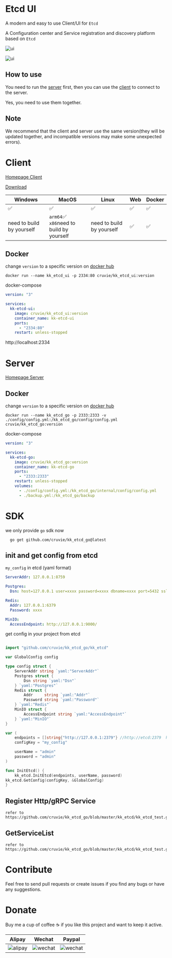 # Etcd UI

A modern and easy to use Client/UI for `Etcd`

A Configuration center and Service registration and discovery platform based on `Etcd`

![ui](https://github.com/cruvie/kk_etcd_ui/blob/master/lib/assets/images/ui.png?raw=true) 

![ui](https://github.com/cruvie/kk_etcd_ui/blob/master/lib/assets/images/ui2.png?raw=true)

## How to use

You need to run the [server](https://github.com/cruvie/kk_etcd_go) first, then you can use the [client](https://github.com/cruvie/kk_etcd_ui) to connect to the server.

Yes, you need to use them together.

## Note

We recommend that the client and server use the same version(they will be updated together, and incompatible versions
may make
some unexpected errors).

# Client

[Homepage Client](https://github.com/cruvie/kk_etcd_ui)

[Download](https://github.com/cruvie/kk_etcd_ui/releases)

| Windows                   | MacOS                                       | Linux                     | Web | Docker |
|---------------------------|---------------------------------------------|---------------------------|-----|--------| 
| ✅                         | ✅                                           | ✅                         | ✅   | ✅      |
| need to build by yourself | `arm64`✅<br/>`x86`need to build by yourself | need to build by yourself | ✅   | ✅      |

## Docker
change `version` to a specific version on [docker hub](https://hub.docker.com/r/cruvie/kk_etcd_ui/tags)
```shell
docker run --name kk_etcd_ui -p 2334:80 cruvie/kk_etcd_ui:version
```

docker-compose

```yaml
version: "3"

services:
  kk-etcd-ui:
    image: cruvie/kk_etcd_ui:version
    container_name: kk-etcd-ui
    ports:
      - "2334:80"
    restart: unless-stopped

```
http://localhost:2334

# Server

[Homepage Server](https://github.com/cruvie/kk_etcd_go)

## Docker
change `version` to a specific version on [docker hub](https://hub.docker.com/r/cruvie/kk_etcd_go/tags)
```shell
docker run --name kk_etcd_go -p 2333:2333 -v ./config/config.yml:/kk_etcd_go/config/config.yml cruvie/kk_etcd_go:version
```

docker-compose

```yaml
version: "3"

services:
  kk-etcd-go:
    image: cruvie/kk_etcd_go:version
    container_name: kk-etcd-go
    ports:
      - "2333:2333"
    restart: unless-stopped
    volumes:
      - ./config/config.yml:/kk_etcd_go/internal/config/config.yml
      - ./backup.yml:/kk_etcd_go/backup

```
# SDK
we only provide `go` sdk now
```shell
  go get github.com/cruvie/kk_etcd_go@latest
```
## init and get config from etcd

`my_config` in etcd (yaml format)
```yaml
ServerAddr: 127.0.0.1:8759

Postgres:
  Dsn: host=127.0.0.1 user=xxxx password=xxxx dbname=xxxx port=5432 sslmode=disable TimeZone=UTC

Redis:
  Addr: 127.0.0.1:6379
  Password: xxxx

MinIO:
  AccessEndpoint: http://127.0.0.1:9000/
```
get config in your project from etcd
```go

import "github.com/cruvie/kk_etcd_go/kk_etcd"

var GlobalConfig config

type config struct {
	ServerAddr string `yaml:"ServerAddr"`
	Postgres struct {
		Dsn string `yaml:"Dsn"`
	} `yaml:"Postgres"`
	Redis struct {
		Addr     string `yaml:"Addr"`
		Password string `yaml:"Password"`
	} `yaml:"Redis"`
	MinIO struct {
		AccessEndpoint string `yaml:"AccessEndpoint"`
	} `yaml:"MinIO"`
}

var (
	endpoints = []string{"http://127.0.0.1:2379"} //http://etcd:2379  http://127.0.0.1:2379
	configKey = "my_config"

	userName = "admin"
	password = "admin"
)

func InitEtcd() {
	kk_etcd.InitEtcd(endpoints, userName, password)
kk_etcd.GetConfig(configKey, &GlobalConfig)
}
```
## Register Http/gRPC Service
```
refer to https://github.com/cruvie/kk_etcd_go/blob/master/kk_etcd/kk_etcd_test.go
```
## GetServiceList
```
refer to https://github.com/cruvie/kk_etcd_go/blob/master/kk_etcd/kk_etcd_test.go
```

# Contribute

Feel free to send pull requests or create issues if you find any bugs or have any suggestions.

# Donate

Buy me a cup of coffee ☕️ if you like this project and want to keep it active.

| Alipay                                 | Wechat                                 | Paypal                                 |
|----------------------------------------|----------------------------------------|----------------------------------------|
| ![alipay](https://github.com/cruvie/kk_etcd_ui/blob/master/lib/assets/pay/alipay.png?raw=true) | ![wechat](https://github.com/cruvie/kk_etcd_ui/blob/master/lib/assets/pay/wechat.png?raw=true) | ![wechat](https://github.com/cruvie/kk_etcd_ui/blob/master/lib/assets/pay/wechat.png?raw=true) |
